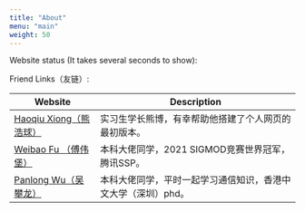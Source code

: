 ```yaml
---
title: "About"
menu: "main"
weight: 50
---
```


Website status (It takes several seconds to show):
<script type='text/javascript' id='clustrmaps' src='//cdn.clustrmaps.com/map_v2.js?cl=080808&w=a&t=tt&d=KNhUkfBz0L7ehCNZBExvsbzI3i4WYHNo7km8lQI9Cuc&co=ffffff&cmo=3acc3a&cmn=ff5353&ct=808080'></script>

Friend Links（友链）:

| Website                                                     | Description                                                  |
| ----------------------------------------------------------- | ------------------------------------------------------------ |
| [Haoqiu Xiong（熊浩球）](https://haoqiuxiong.github.io)     | 实习生学长熊博，有幸帮助他搭建了个人网页的最初版本。         |
| [Weibao Fu （傅伟堡）](https://fu188.github.io)             | 本科大佬同学，2021 SIGMOD竞赛世界冠军，腾讯SSP。             |
| [Panlong Wu（吴攀龙）](https://air-tea.github.io/homepage/) | 本科大佬同学，平时一起学习通信知识，香港中文大学（深圳）phd。 |

